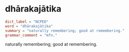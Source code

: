 # dhārakajātika

``` toml
dict_label = "NCPED"
word = "dhārakajātika"
summary = "naturally remembering; good at remembering."
grammar_comment = "mfn."
```

naturally remembering; good at remembering.

